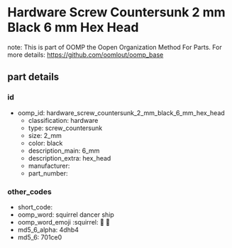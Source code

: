 # Hardware Screw Countersunk 2 mm Black 6 mm Hex Head  

note: This is part of OOMP the Oopen Organization Method For Parts. For more details: https://github.com/oomlout/oomp_base

##  part details





### id
* oomp_id: hardware_screw_countersunk_2_mm_black_6_mm_hex_head
  * classification: hardware
  * type: screw_countersunk
  * size: 2_mm
  * color: black
  * description_main: 6_mm
  * description_extra: hex_head
  * manufacturer: 
  * part_number: 

### other_codes
* short_code: 
* oomp_word: squirrel dancer ship
* oomp_word_emoji :squirrel: :dancer: :ship:
* md5_6_alpha: 4dhb4
* md5_6: 701ce0